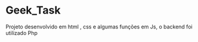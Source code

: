 # Geek_Task
Projeto desenvolvido em html , css e algumas funções em Js, o backend foi utilizado Php
